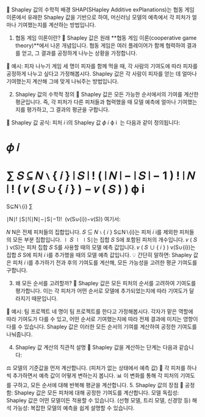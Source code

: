 🎲 Shapley 값의 수학적 배경
SHAP(SHapley Additive exPlanations)는 협동 게임 이론에서 유래한 Shapley 값을 기반으로 하여, 머신러닝 모델의 예측에서 각 피처가 얼마나 기여했는지를 계산하는 방법입니다.

1. 협동 게임 이론이란? 🤝
Shapley 값은 원래 **협동 게임 이론(cooperative game theory)**에서 나온 개념입니다. 협동 게임은 여러 플레이어가 함께 협력하여 결과를 얻고, 그 결과를 공정하게 나누는 상황을 가정합니다.

🍕 예시: 피자 나누기 게임
세 명이 피자를 함께 먹을 때, 각 사람의 기여도에 따라 피자를 공정하게 나누고 싶다고 가정해봅시다. Shapley 값은 각 사람이 피자를 얻는 데 얼마나 기여했는지 계산해 그에 맞게 나눠주는 방법입니다.

2. Shapley 값의 수학적 정의 📐
Shapley 값은 모든 가능한 순서에서의 기여를 계산한 평균입니다. 즉, 각 피처가 다른 피처들과 협력했을 때 모델 예측에 얼마나 기여했는지를 평가하고, 그 결과의 평균을 구합니다.

🔢 Shapley 값 공식:
피처 
𝑖
i의 Shapley 값 
𝜙
𝑖
ϕ 
i
​
 는 다음과 같이 정의됩니다:

𝜙
𝑖
=
∑
𝑆
⊆
𝑁
∖
{
𝑖
}
∣
𝑆
∣
!
(
∣
𝑁
∣
−
∣
𝑆
∣
−
1
)
!
∣
𝑁
∣
!
(
𝑣
(
𝑆
∪
{
𝑖
}
)
−
𝑣
(
𝑆
)
)
ϕ 
i
​
 = 
S⊆N∖{i}
∑
​
  
∣N∣!
∣S∣!(∣N∣−∣S∣−1)!
​
 (v(S∪{i})−v(S))
여기서:

𝑁
N은 전체 피처들의 집합입니다.
𝑆
⊆
𝑁
∖
{
𝑖
}
S⊆N∖{i}는 피처 
𝑖
i를 제외한 피처들의 모든 부분 집합입니다.
∣
𝑆
∣
∣S∣는 집합 
𝑆
S에 포함된 피처의 개수입니다.
𝑣
(
𝑆
)
v(S)는 피처 집합 
𝑆
S를 사용할 때의 모델 예측 값입니다.
𝑣
(
𝑆
∪
{
𝑖
}
)
v(S∪{i})는 집합 
𝑆
S에 피처 
𝑖
i를 추가했을 때의 모델 예측 값입니다.
💡 간단히 말하면: Shapley 값은 피처 
𝑖
i를 추가하기 전과 후의 기여도를 계산해, 모든 가능성을 고려한 평균 기여도를 구합니다.

3. 왜 모든 순서를 고려할까? 🧩
Shapley 값은 모든 피처의 순서를 고려하여 기여도를 평가합니다. 이는 각 피처가 어떤 순서로 모델에 추가되었는지에 따라 기여도가 달라지기 때문입니다.

👥 예시: 팀 프로젝트
네 명이 팀 프로젝트를 한다고 가정해봅시다. 각자가 맡은 역할에 따라 기여도가 다를 수 있고, 어떤 순서로 기여했는지에 따라 전체 결과에 미치는 영향이 다를 수 있습니다. Shapley 값은 이러한 모든 순서의 기여를 계산하여 공정한 기여도를 나눠줍니다.

4. Shapley 값 계산의 직관적 설명 🧮
Shapley 값을 계산하는 단계는 다음과 같습니다:

⚖️ 모델의 기준값을 먼저 계산합니다. (피처가 없는 상태에서 예측 값)
🔗 각 피처를 하나씩 추가하면서 예측 값이 어떻게 변하는지 봅니다.
📊 이 변화를 통해 각 피처의 기여도를 구하고, 모든 순서에 대해 반복해 평균을 계산합니다.
5. Shapley 값의 장점 🌟
공정함: Shapley 값은 모든 피처에 대해 공정한 기여도를 계산합니다.
모델 독립성: Shapley 값은 어떤 모델이든 적용할 수 있습니다. (선형 모델, 트리 모델, 신경망 등)
해석 가능성: 복잡한 모델의 예측을 쉽게 설명할 수 있습니다.
